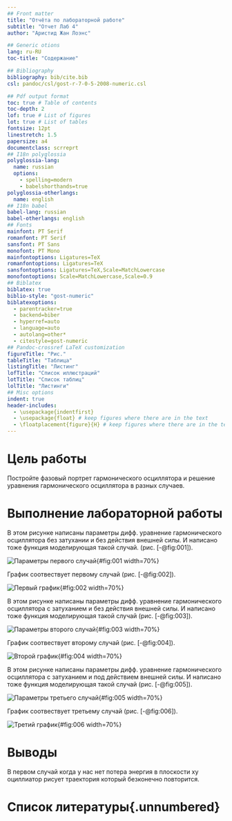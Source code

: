 ```yaml
---
## Front matter
title: "Отчёта по лабораторной работе"
subtitle: "Отчет Лаб 4"
author: "Аристид Жан Лоэнс"

## Generic otions
lang: ru-RU
toc-title: "Содержание"

## Bibliography
bibliography: bib/cite.bib
csl: pandoc/csl/gost-r-7-0-5-2008-numeric.csl

## Pdf output format
toc: true # Table of contents
toc-depth: 2
lof: true # List of figures
lot: true # List of tables
fontsize: 12pt
linestretch: 1.5
papersize: a4
documentclass: scrreprt
## I18n polyglossia
polyglossia-lang:
  name: russian
  options:
	- spelling=modern
	- babelshorthands=true
polyglossia-otherlangs:
  name: english
## I18n babel
babel-lang: russian
babel-otherlangs: english
## Fonts
mainfont: PT Serif
romanfont: PT Serif
sansfont: PT Sans
monofont: PT Mono
mainfontoptions: Ligatures=TeX
romanfontoptions: Ligatures=TeX
sansfontoptions: Ligatures=TeX,Scale=MatchLowercase
monofontoptions: Scale=MatchLowercase,Scale=0.9
## Biblatex
biblatex: true
biblio-style: "gost-numeric"
biblatexoptions:
  - parentracker=true
  - backend=biber
  - hyperref=auto
  - language=auto
  - autolang=other*
  - citestyle=gost-numeric
## Pandoc-crossref LaTeX customization
figureTitle: "Рис."
tableTitle: "Таблица"
listingTitle: "Листинг"
lofTitle: "Список иллюстраций"
lotTitle: "Список таблиц"
lolTitle: "Листинги"
## Misc options
indent: true
header-includes:
  - \usepackage{indentfirst}
  - \usepackage{float} # keep figures where there are in the text
  - \floatplacement{figure}{H} # keep figures where there are in the text
---
```


# Цель работы

Постройте фазовый портрет гармонического осциллятора и решение уравнения 
гармонического осциллятора в разных случаев. 




# Выполнение лабораторной работы

В этом рисунке написаны параметры дифф. уравнение гармонического осциллятора без затухании и без действия внешней силы. И написано тоже функция моделирующая такой случай. (рис. [-@fig:001]).

![Параметры первого случай](image/img01.png){#fig:001 width=70%}

График соотвествует первому случай (рис. [-@fig:002]).

![Первый график](image/img02.png){#fig:002 width=70%}

В этом рисунке написаны параметры дифф. уравнение гармонического осциллятора c затуханием и без действия внешней силы. И написано тоже функция моделирующая такой случай (рис. [-@fig:003]).

![Параметры второго случай](image/img03.png){#fig:003 width=70%}

График соотвествует второму случай (рис. [-@fig:004]).

![Второй график](image/img04.png){#fig:004 width=70%}

В этом рисунке написаны параметры дифф. уравнение гармонического осциллятора c затуханием и под действием внешней силы. И написано тоже функция моделирующая такой случай (рис. [-@fig:005]).

![Параметры третьего случай](image/img05.png){#fig:005 width=70%}

График соотвествует третьему случай (рис. [-@fig:006]).

![Третий график](image/img06.png){#fig:006 width=70%}

# Выводы

В первом случай когда у нас нет потера энергия в плоскости xy оциллиатор рисует траектория который безконечно повторится.

# Список литературы{.unnumbered}


